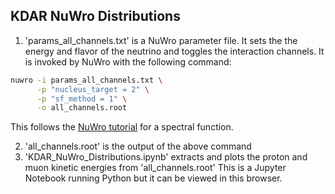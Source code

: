 ## KDAR NuWro Distributions

1. 'params_all_channels.txt' is a NuWro parameter file.
It sets the the energy and flavor of the neutrino and toggles the interaction channels.
It is invoked by NuWro with the following command: 
```bash
nuwro -i params_all_channels.txt \
      -p "nucleus_target = 2" \
      -p "sf_method = 1" \
      -o all_channels.root
```
This follows the [NuWro tutorial](https://nuwro.github.io/user-guide/getting-started/running/) for a spectral function. 

2. 'all_channels.root' is the output of the above command
3. 'KDAR_NuWro_Distributions.ipynb' extracts and plots the proton and muon kinetic energies from 'all_channels.root'
This is a Jupyter Notebook running Python but it can be viewed in this browser. 
